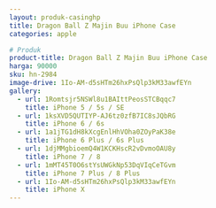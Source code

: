 ```yaml
---
layout: produk-casinghp
title: Dragon Ball Z Majin Buu iPhone Case
categories: apple

# Produk
product-title: Dragon Ball Z Majin Buu iPhone Case
harga: 90000
sku: hn-2984
image-drive: 1Io-AM-d5sHTm26hxPsQlp3kM33awfEYn
gallery:
  - url: 1Romtsjr5NSWl8u1BAIttPeosSTCBqqc7
    title: iPhone 5 / 5s / SE
  - url: 1ksXVD5QUTIYP-AJ6tz0zfB7IC8sJQbRG
    title: iPhone 6 / 6s
  - url: 1a1jTG1dH8kXcgEnlHhVOha0ZOyPaK38e
    title: iPhone 6 Plus / 6s Plus
  - url: 1djMMgbioemQ4W1KCKHscR2vDvmoOAU8y
    title: iPhone 7 / 8
  - url: 1mMT45T0O6stYsUWGkNp53DqVIqCeTGvm
    title: iPhone 7 Plus / 8 Plus
  - url: 1Io-AM-d5sHTm26hxPsQlp3kM33awfEYn
    title: iPhone X
---
```

